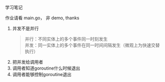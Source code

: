 学习笔记

作业请看 main.go， 非 demo, thanks

1. 并发不是并行
   > 并行：不同实体上的多个事件同一时刻发生\
   > 并发：同一实体上的多个事件在同一时间间隔发生（微观上为快速交替执行）
1. 把并发给调用者
1. 调用者知道goroutine什么时候退出 
1. 调用者能够控制goroutine退出

